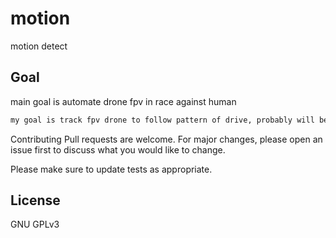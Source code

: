 # motion
motion detect

## Goal

main goal is automate drone fpv in race against human

```bash
my goal is track fpv drone to follow pattern of drive, probably will be implement in raspberry pi to automate flying characteristics
```

Contributing
Pull requests are welcome. For major changes, please open an issue first to discuss what you would like to change.

Please make sure to update tests as appropriate.
## License
GNU GPLv3
